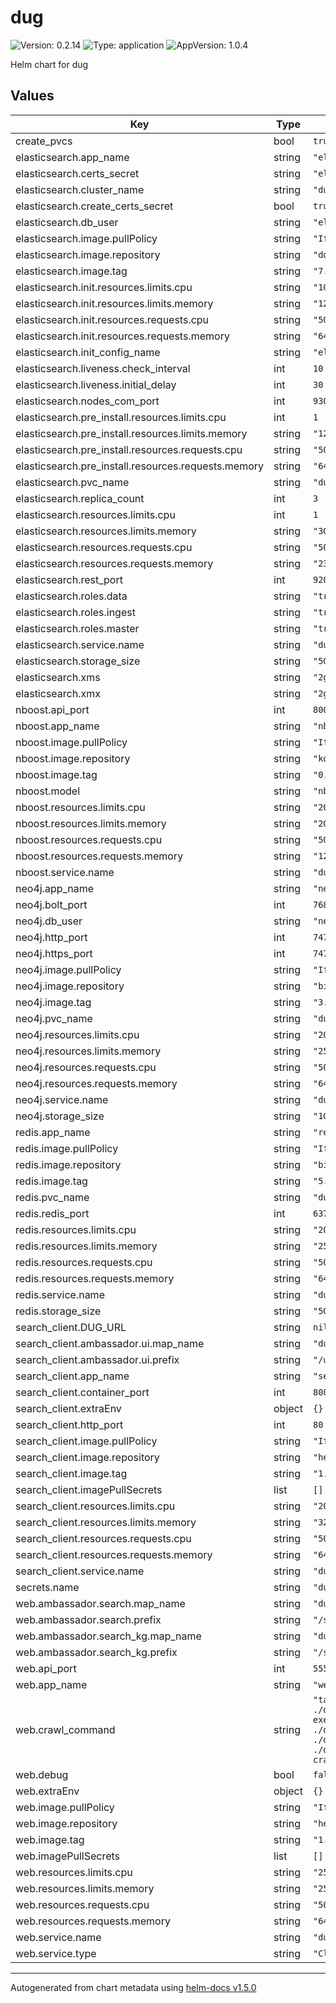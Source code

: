 # dug

![Version: 0.2.14](https://img.shields.io/badge/Version-0.2.14-informational?style=flat-square) ![Type: application](https://img.shields.io/badge/Type-application-informational?style=flat-square) ![AppVersion: 1.0.4](https://img.shields.io/badge/AppVersion-1.0.4-informational?style=flat-square)

Helm chart for dug

## Values

| Key | Type | Default | Description |
|-----|------|---------|-------------|
| create_pvcs | bool | `true` |  |
| elasticsearch.app_name | string | `"elasticsearch"` |  |
| elasticsearch.certs_secret | string | `"elastic-certificates"` |  |
| elasticsearch.cluster_name | string | `"dug-elasticsearch-cluster"` |  |
| elasticsearch.create_certs_secret | bool | `true` |  |
| elasticsearch.db_user | string | `"elastic"` |  |
| elasticsearch.image.pullPolicy | string | `"IfNotPresent"` |  |
| elasticsearch.image.repository | string | `"docker.elastic.co/elasticsearch/elasticsearch"` |  |
| elasticsearch.image.tag | string | `"7.9.1"` |  |
| elasticsearch.init.resources.limits.cpu | string | `"100m"` |  |
| elasticsearch.init.resources.limits.memory | string | `"128Mi"` |  |
| elasticsearch.init.resources.requests.cpu | string | `"50m"` |  |
| elasticsearch.init.resources.requests.memory | string | `"64Mi"` |  |
| elasticsearch.init_config_name | string | `"elasticsearch-initcontainer"` |  |
| elasticsearch.liveness.check_interval | int | `10` |  |
| elasticsearch.liveness.initial_delay | int | `30` |  |
| elasticsearch.nodes_com_port | int | `9300` |  |
| elasticsearch.pre_install.resources.limits.cpu | int | `1` |  |
| elasticsearch.pre_install.resources.limits.memory | string | `"128Mi"` |  |
| elasticsearch.pre_install.resources.requests.cpu | string | `"50m"` |  |
| elasticsearch.pre_install.resources.requests.memory | string | `"64Mi"` |  |
| elasticsearch.pvc_name | string | `"dug-elasticsearch-pvc"` |  |
| elasticsearch.replica_count | int | `3` |  |
| elasticsearch.resources.limits.cpu | int | `1` |  |
| elasticsearch.resources.limits.memory | string | `"3Gi"` |  |
| elasticsearch.resources.requests.cpu | string | `"50m"` |  |
| elasticsearch.resources.requests.memory | string | `"2304Mi"` |  |
| elasticsearch.rest_port | int | `9200` |  |
| elasticsearch.roles.data | string | `"true"` |  |
| elasticsearch.roles.ingest | string | `"true"` |  |
| elasticsearch.roles.master | string | `"true"` |  |
| elasticsearch.service.name | string | `"dug-elasticsearch"` |  |
| elasticsearch.storage_size | string | `"5Gi"` |  |
| elasticsearch.xms | string | `"2g"` |  |
| elasticsearch.xmx | string | `"2g"` |  |
| nboost.api_port | int | `8000` |  |
| nboost.app_name | string | `"nboost"` |  |
| nboost.image.pullPolicy | string | `"IfNotPresent"` |  |
| nboost.image.repository | string | `"koursaros/nboost"` |  |
| nboost.image.tag | string | `"0.3.9-pt"` |  |
| nboost.model | string | `"nboost/pt-biobert-base-msmarco"` |  |
| nboost.resources.limits.cpu | string | `"200m"` |  |
| nboost.resources.limits.memory | string | `"2Gi"` |  |
| nboost.resources.requests.cpu | string | `"50m"` |  |
| nboost.resources.requests.memory | string | `"128Mi"` |  |
| nboost.service.name | string | `"dug-nboost"` |  |
| neo4j.app_name | string | `"neo4j"` |  |
| neo4j.bolt_port | int | `7687` |  |
| neo4j.db_user | string | `"neo4j"` |  |
| neo4j.http_port | int | `7474` |  |
| neo4j.https_port | int | `7473` |  |
| neo4j.image.pullPolicy | string | `"IfNotPresent"` |  |
| neo4j.image.repository | string | `"bitnami/neo4j"` |  |
| neo4j.image.tag | string | `"3.5.14"` |  |
| neo4j.pvc_name | string | `"dug-neo4j-pvc"` |  |
| neo4j.resources.limits.cpu | string | `"200m"` |  |
| neo4j.resources.limits.memory | string | `"256Mi"` |  |
| neo4j.resources.requests.cpu | string | `"50m"` |  |
| neo4j.resources.requests.memory | string | `"64Mi"` |  |
| neo4j.service.name | string | `"dug-neo4j"` |  |
| neo4j.storage_size | string | `"1G"` |  |
| redis.app_name | string | `"redis"` |  |
| redis.image.pullPolicy | string | `"IfNotPresent"` |  |
| redis.image.repository | string | `"bitnami/redis"` |  |
| redis.image.tag | string | `"5.0.8"` |  |
| redis.pvc_name | string | `"dug-redis-pvc"` |  |
| redis.redis_port | int | `6379` |  |
| redis.resources.limits.cpu | string | `"200m"` |  |
| redis.resources.limits.memory | string | `"256Mi"` |  |
| redis.resources.requests.cpu | string | `"50m"` |  |
| redis.resources.requests.memory | string | `"64Mi"` |  |
| redis.service.name | string | `"dug-redis"` |  |
| redis.storage_size | string | `"5G"` |  |
| search_client.DUG_URL | string | `nil` |  |
| search_client.ambassador.ui.map_name | string | `"dug-ui"` |  |
| search_client.ambassador.ui.prefix | string | `"/ui"` |  |
| search_client.app_name | string | `"search-client"` |  |
| search_client.container_port | int | `8080` |  |
| search_client.extraEnv | object | `{}` |  |
| search_client.http_port | int | `80` |  |
| search_client.image.pullPolicy | string | `"IfNotPresent"` |  |
| search_client.image.repository | string | `"helxplatform/dug-search-client"` |  |
| search_client.image.tag | string | `"1.0.9"` |  |
| search_client.imagePullSecrets | list | `[]` |  |
| search_client.resources.limits.cpu | string | `"200m"` |  |
| search_client.resources.limits.memory | string | `"320Mi"` |  |
| search_client.resources.requests.cpu | string | `"50m"` |  |
| search_client.resources.requests.memory | string | `"64Mi"` |  |
| search_client.service.name | string | `"dug-search-client"` |  |
| secrets.name | string | `"dug-secrets"` |  |
| web.ambassador.search.map_name | string | `"dug-search"` |  |
| web.ambassador.search.prefix | string | `"/search"` |  |
| web.ambassador.search_kg.map_name | string | `"dug-search-kg"` |  |
| web.ambassador.search_kg.prefix | string | `"/search_kg"` |  |
| web.api_port | int | `5551` |  |
| web.app_name | string | `"web"` |  |
| web.crawl_command | string | `"tar -xf data/bdc_dbgap_data_dicts.tar.gz -C ./data && find ./data/ -type f -name '._*' -exec rm {} \\; && cp ./data/topmed_variables_v1.0.csv ./data/topmed_tags_v1.0.json ./data/bdc_dbgap_data_dicts/ && bin/dug crawl_dir data/bdc_dbgap_data_dicts"` |  |
| web.debug | bool | `false` |  |
| web.extraEnv | object | `{}` |  |
| web.image.pullPolicy | string | `"IfNotPresent"` |  |
| web.image.repository | string | `"helxplatform/dug"` |  |
| web.image.tag | string | `"1.0.9"` |  |
| web.imagePullSecrets | list | `[]` |  |
| web.resources.limits.cpu | string | `"250m"` |  |
| web.resources.limits.memory | string | `"256Mi"` |  |
| web.resources.requests.cpu | string | `"50m"` |  |
| web.resources.requests.memory | string | `"64Mi"` |  |
| web.service.name | string | `"dug-web"` |  |
| web.service.type | string | `"ClusterIP"` |  |

----------------------------------------------
Autogenerated from chart metadata using [helm-docs v1.5.0](https://github.com/norwoodj/helm-docs/releases/v1.5.0)
